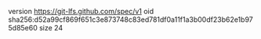 version https://git-lfs.github.com/spec/v1
oid sha256:d52a99cf869f651c3e873748c83ed781df0a11f1a3b00df23b62e1b975d85e60
size 24
